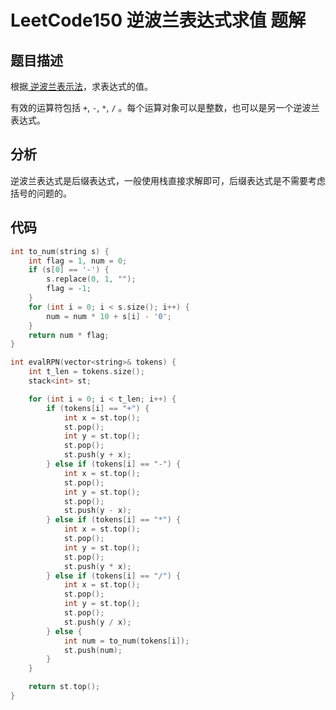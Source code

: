 # LeetCode150 逆波兰表达式求值 题解

## 题目描述

根据[ 逆波兰表示法](https://baike.baidu.com/item/逆波兰式/128437)，求表达式的值。

有效的运算符包括 `+`, `-`, `*`, `/` 。每个运算对象可以是整数，也可以是另一个逆波兰表达式。



## 分析

逆波兰表达式是后缀表达式，一般使用栈直接求解即可，后缀表达式是不需要考虑括号的问题的。



## 代码

```c++
int to_num(string s) {
    int flag = 1, num = 0;
    if (s[0] == '-') {
        s.replace(0, 1, "");
        flag = -1;
    }
    for (int i = 0; i < s.size(); i++) {
        num = num * 10 + s[i] - '0';
    }
    return num * flag;
}

int evalRPN(vector<string>& tokens) {
    int t_len = tokens.size();
    stack<int> st;

    for (int i = 0; i < t_len; i++) {
        if (tokens[i] == "+") {
            int x = st.top();
            st.pop();
            int y = st.top();
            st.pop();
            st.push(y + x);
        } else if (tokens[i] == "-") {
            int x = st.top();
            st.pop();
            int y = st.top();
            st.pop();
            st.push(y - x);
        } else if (tokens[i] == "*") {
            int x = st.top();
            st.pop();
            int y = st.top();
            st.pop();
            st.push(y * x);
        } else if (tokens[i] == "/") {
            int x = st.top();
            st.pop();
            int y = st.top();
            st.pop();
            st.push(y / x);
        } else {
            int num = to_num(tokens[i]);
            st.push(num);
        }
    }

    return st.top();
}
```

